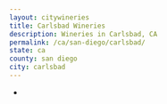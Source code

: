 ```yaml
---
layout: citywineries
title: Carlsbad Wineries
description: Wineries in Carlsbad, CA
permalink: /ca/san-diego/carlsbad/
state: ca
county: san diego
city: carlsbad
---
```

-
